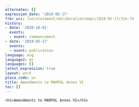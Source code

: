 ```yaml
---
alternates: []
expression_date: '2019-05-17'
frbr_uri: /un/statement/deliberation/mepc/2019-05-17/316-74
history:
- date: '2020-10-01'
  events:
  - event: commencement
- date: '2019-05-17'
  events:
  - event: publication
language: eng
language2: en
languages: []
latest_expression: true
layout: work
place_code: un
title: Amendments to MARPOL Annex VI
toc: []
---
```


<div>



  


<div class="coverpage">
  
    <h1>Amendments to MARPOL Annex VI</h1>
  
</div>







<span class="akn-akomaNtoso"><span class="akn-statement" data-name="statement"><span class="akn-mainBody"></span></span></span>





</div>